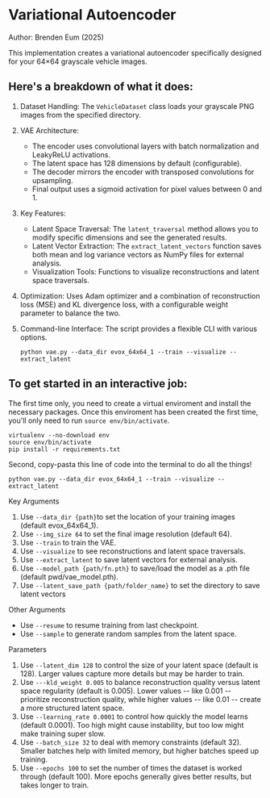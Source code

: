 # Variational Autoencoder
Author: Brenden Eum (2025)

This implementation creates a variational autoencoder specifically designed for your 64×64 grayscale vehicle images. 


## Here's a breakdown of what it does:

1. Dataset Handling: The `VehicleDataset` class loads your grayscale PNG images from the specified directory.

2. VAE Architecture:

    - The encoder uses convolutional layers with batch normalization and LeakyReLU activations.
    - The latent space has 128 dimensions by default (configurable).
    - The decoder mirrors the encoder with transposed convolutions for upsampling.
    - Final output uses a sigmoid activation for pixel values between 0 and 1.

3. Key Features:

    - Latent Space Traversal: The `latent_traversal` method allows you to modify specific dimensions and see the generated results.
    - Latent Vector Extraction: The `extract_latent_vectors` function saves both mean and log variance vectors as NumPy files for external analysis.
    - Visualization Tools: Functions to visualize reconstructions and latent space traversals.

4. Optimization: Uses Adam optimizer and a combination of reconstruction loss (MSE) and KL divergence loss, with a configurable weight parameter to balance the two.

5. Command-line Interface: The script provides a flexible CLI with various options.
    ```
    python vae.py --data_dir evox_64x64_1 --train --visualize --extract_latent
    ```


## To get started in an interactive job:

The first time only, you need to create a virtual enviroment and install the necessary packages. Once this enviroment has been created the first time, you'll only need to run `source env/bin/activate`.

```
virtualenv --no-download env
source env/bin/activate
pip install -r requirements.txt
```

Second, copy-pasta this line of code into the terminal to do all the things!

```
python vae.py --data_dir evox_64x64_1 --train --visualize --extract_latent
```

Key Arguments

1. Use `--data_dir {path}`to set the location of your training images (default evox_64x64_1).
2. Use `--img_size 64` to set the final image resolution (default 64).
3. Use `--train` to train the VAE.
4. Use `--visualize` to see reconstructions and latent space traversals.
5. Use `--extract_latent` to save latent vectors for external analysis.
6. Use `--model_path {path/fn.pth}` to save/load the model as a .pth file (default pwd/vae_model.pth).
7. Use `--latent_save_path {path/folder_name}` to set the directory to save latent vectors

Other Arguments

- Use `--resume` to resume training from last checkpoint.
- Use `--sample` to generate random samples from the latent space.


Parameters

1. Use `--latent_dim 128` to control the size of your latent space (default is 128). Larger values capture more details but may be harder to train.
2. Use `---kld_weight 0.005` to balance reconstruction quality versus latent space regularity (default is 0.005). Lower values -- like 0.001 -- prioritize reconstruction quality, while higher values -- like 0.01 -- create a more structured latent space.
3. Use `--learning_rate 0.0001` to control how quickly the model learns (default 0.0001). Too high might cause instability, but too low might make training super slow.
4. Use `--batch_size 32` to deal with memory constraints (default 32). Smaller batches help with limited memory, but higher batches speed up training.
5. Use `--epochs 100` to set the number of times the dataset is worked through (default 100). More epochs generally gives better results, but takes longer to train.
